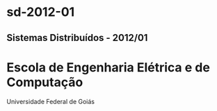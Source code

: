 sd-2012-01
==========

Sistemas Distribuídos - 2012/01
----------
Escola de Engenharia Elétrica e de Computação
==========
Universidade Federal de Goiás